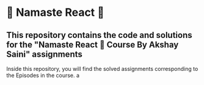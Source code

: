 # 🚀 Namaste React 🚀

## This repository contains the code and solutions for the "Namaste React 🚀 Course By Akshay Saini" assignments

Inside this repository, you will find the solved assignments corresponding to the Episodes in the course.
a
